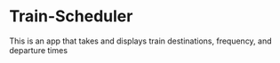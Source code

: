 # Train-Scheduler
This is an app that takes and displays train destinations, frequency, and departure times

